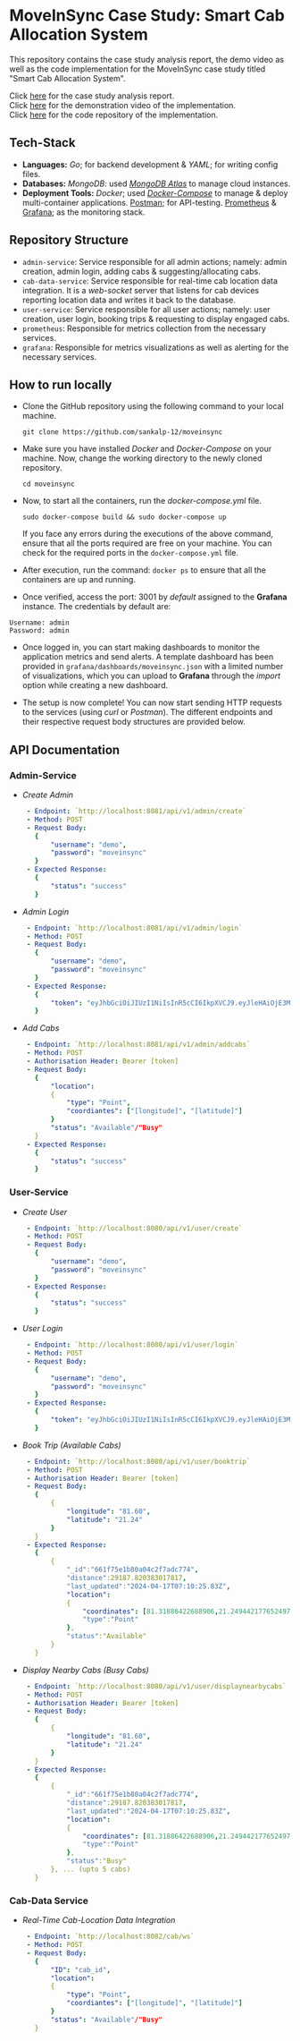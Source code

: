 # MoveInSync Case Study: Smart Cab Allocation System

This repository contains the case study analysis report, the demo video as well as the code implementation for the MoveInSync case study titled "Smart Cab Allocation System". 

Click [here](https://github.com/sankalp-12/moveinsync/blob/master/Analysis%20Report.pdf) for the case study analysis report. <br/>
Click [here]() for the demonstration video of the implementation. <br/>
Click [here](https://github.com/sankalp-12/moveinsync) for the code repository of the implementation.

## Tech-Stack

- **Languages:** _Go_; for backend development & _YAML_; for writing config files.
- **Databases:** _MongoDB_: used _[MongoDB Atlas](https://www.mongodb.com/atlas/database)_ to manage cloud instances.
- **Deployment Tools:** _Docker_; used _[Docker-Compose](https://docs.docker.com/get-started/08_using_compose/)_ to manage & deploy multi-container applications. [Postman](https://www.postman.com/product/what-is-postman/); for API-testing. [Prometheus](https://prometheus.io/) & [Grafana](https://grafana.com/); as the monitoring stack.

## Repository Structure

- `admin-service`: Service responsible for all admin actions; namely: admin creation, admin login, adding cabs & suggesting/allocating cabs.
- `cab-data-service`: Service responsible for real-time cab location data integration. It is a _web-socket_ server that listens for cab devices reporting location data and writes it back to the database.
- `user-service`: Service responsible for all user actions; namely: user creation, user login, booking trips & requesting to display engaged cabs.
- `prometheus`: Responsible for metrics collection from the necessary services.
- `grafana`: Responsible for metrics visualizations as well as alerting for the necessary services.

## How to run locally

- Clone the GitHub repository using the following command to your local machine.
	```
	git clone https://github.com/sankalp-12/moveinsync
 	```

- Make sure you have installed _Docker_ and _Docker-Compose_ on your machine. Now, change the working directory to the newly cloned repository.
	```
	cd moveinsync
 	```

- Now, to start all the containers, run the _docker-compose.yml_ file.
   	```
    sudo docker-compose build && sudo docker-compose up
   	```
   If you face any errors during the executions of the above command, ensure that all the ports required are free on your machine. You can check for the required ports in the `docker-compose.yml` file.

- After execution, run the command: `docker ps` to ensure that all the containers are up and running.
   
- Once verified, access the port: 3001 by _default_ assigned to the **Grafana** instance. The credentials by default are: 
```
Username: admin
Password: admin
```

- Once logged in, you can start making dashboards to monitor the application metrics and send alerts. A template dashboard has been provided in `grafana/dashboards/moveinsync.json` with a limited number of visualizations, which you can upload to **Grafana** through the _import_ option while creating a new dashboard.

- The setup is now complete! You can now start sending HTTP requests to the services (using _curl_ or _Postman_). The different endpoints and their respective request body structures are provided below.

## API Documentation

### Admin-Service

- _Create Admin_
   ```yaml
    - Endpoint: `http://localhost:8081/api/v1/admin/create`
    - Method: POST
    - Request Body:
      {
          "username": "demo",
          "password": "moveinsync"
      }
    - Expected Response:
      {
          "status": "success"
      }
   ```

- _Admin Login_
   ```yaml
    - Endpoint: `http://localhost:8081/api/v1/admin/login`
    - Method: POST
    - Request Body:
      {
          "username": "demo",
          "password": "moveinsync"
      }
    - Expected Response:
      {
          "token": "eyJhbGciOiJIUzI1NiIsInR5cCI6IkpXVCJ9.eyJleHAiOjE3MTM1NzUxMzcsInVzZXJuYW1lIjoic2Fua2FscCJ9.0ySKDMXCGP7mFytkrAFFQo2JonX955OlKlWClwbTHLw"  
      }
   ```

 - _Add Cabs_
   ```yaml
    - Endpoint: `http://localhost:8081/api/v1/admin/addcabs`
    - Method: POST
    - Authorisation Header: Bearer [token]
    - Request Body:
      {
          "location":
          {
              "type": "Point",
              "coordiantes": ["[longitude]", "[latitude]"]
          }
          "status": "Available"/"Busy"
      }
    - Expected Response:
      {
          "status": "success"  
      }
   ```

### User-Service

- _Create User_
   ```yaml
    - Endpoint: `http://localhost:8080/api/v1/user/create`
    - Method: POST
    - Request Body:
      {
          "username": "demo",
          "password": "moveinsync"
      }
    - Expected Response:
      {
          "status": "success"
      }
   ```

- _User Login_
   ```yaml
    - Endpoint: `http://localhost:8080/api/v1/user/login`
    - Method: POST
    - Request Body:
      {
          "username": "demo",
          "password": "moveinsync"
      }
    - Expected Response:
      {
          "token": "eyJhbGciOiJIUzI1NiIsInR5cCI6IkpXVCJ9.eyJleHAiOjE3MTM1NzUxMzcsInVzZXJuYW1lIjoic2Fua2FscCJ9.0ySKDMXCGP7mFytkrAFFQo2JonX955OlKlWClwbTHLw"  
      }
   ```

 - _Book Trip (Available Cabs)_
   ```yaml
    - Endpoint: `http://localhost:8080/api/v1/user/booktrip`
    - Method: POST
    - Authorisation Header: Bearer [token]
    - Request Body:
      {
          {
              "longitude": "81.60",
              "latitude": "21.24"
          }
      }
    - Expected Response:
      {
          {
              "_id":"661f75e1b80a04c2f7adc774",
              "distance":29187.820383017817,
              "last_updated":"2024-04-17T07:10:25.83Z",
              "location":
              {
                  "coordinates": [81.31886422688906,21.249442177652497],
                  "type":"Point"
              },
              "status":"Available"
          }
      }
   ```
   
- _Display Nearby Cabs (Busy Cabs)_
   ```yaml
    - Endpoint: `http://localhost:8080/api/v1/user/displaynearbycabs`
    - Method: POST
    - Authorisation Header: Bearer [token]
    - Request Body:
      {
          {
              "longitude": "81.60",
              "latitude": "21.24"
          }
      }
    - Expected Response:
      {
          {
              "_id":"661f75e1b80a04c2f7adc774",
              "distance":29187.820383017817,
              "last_updated":"2024-04-17T07:10:25.83Z",
              "location":
              {
                  "coordinates": [81.31886422688906,21.249442177652497],
                  "type":"Point"
              },
              "status":"Busy"
          }, ... (upto 5 cabs)
      }
   ```

### Cab-Data Service

- _Real-Time Cab-Location Data Integration_
   ```yaml
    - Endpoint: `http://localhost:8082/cab/ws`
    - Method: POST
    - Request Body:
      { 
          "ID": "cab_id",
          "location":
          {
              "type": "Point",
              "coordiantes": ["[longitude]", "[latitude]"]
          }
          "status": "Available"/"Busy"
      }
   ```